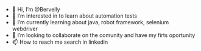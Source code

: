 - 👋 Hi, I’m @Bervelly
- 👀 I’m interested in  to learn about automation tests
- 🌱 I’m currently learning about java, robot framework, selenium webdriver
- 💞️ I’m looking to collaborate on the comunity and have my firts oportunity
- 📫 How to reach me search in linkedin

<!---
Bervelly/Bervelly is a ✨ special ✨ repository because its `README.md` (this file) appears on your GitHub profile.
You can click the Preview link to take a look at your changes.
--->
